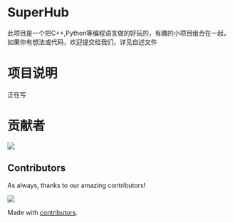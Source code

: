 # SuperHub
此项目是一个把C++,Python等编程语言做的好玩的，有趣的小项目组合在一起，如果你有想法或代码，欢迎提交给我们，详见自述文件
# 项目说明
正在写
# 贡献者
<!-- readme: contributors -start -->


<a href="https://github.com/xufuyu/SuperHub/graphs/contributors">
  <img src="https://contrib.rocks/image?repo=xufuyu/SuperHub" />
</a>

## Contributors

As always, thanks to our amazing contributors!

<a href="https://github.com/xufuyu/SuperHub/graphs/contributors">
  <img src="https://github.com/xufuyu/SuperHub/CONTRIBUTORS.svg" />
</a>

Made with [contributors](https://github.com/jaywcjlove/github-action-contributors).

<!-- readme: contributors -end -->
